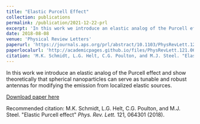 ```yaml
---
title: "Elastic Purcell Effect"
collection: publications
permalink: /publication/2021-12-22-prl
excerpt: 'In this work we introduce an elastic analog of the Purcell effect and show theoretically that spherical nanoparticles can serve as tunable and robust antennas for modifying the emission from localized elastic sources.'
date: 2018-08-08
venue: 'Physical Review Letters'
paperurl: 'https://journals.aps.org/prl/abstract/10.1103/PhysRevLett.121.064301'
paperlocalurl: 'http://academicpages.github.io/files/PhysRevLett.121.064301'
citation: 'M.K. Schmidt, L.G. Helt, C.G. Poulton, and M.J. Steel. "Elastic Purcell effect" <i>Phys. Rev. Lett.</i> 121, 064301 (2018).'
---
```

In this work we introduce an elastic analog of the Purcell effect and show theoretically that spherical nanoparticles can serve as tunable and robust antennas for modifying the emission from localized elastic sources.

[Download paper here](http://academicpages.github.io/files/PhysRevLett.121.064301.pdf)

Recommended citation: M.K. Schmidt, L.G. Helt, C.G. Poulton, and M.J. Steel. "Elastic Purcell effect" <i>Phys. Rev. Lett.</i> 121, 064301 (2018).